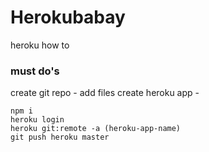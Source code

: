 # Herokubabay
heroku how to

### must do's
create git repo -
add files
create heroku app -

```node
npm i
heroku login
heroku git:remote -a (heroku-app-name)
git push heroku master
```

